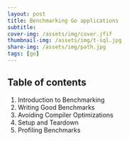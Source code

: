 ```yaml
---
layout: post
title: Benchmarking Go applications
subtitle: 
cover-img: /assets/img/cover.jfif
thumbnail-img: /assets/img/t-sql.jpg
share-img: /assets/img/path.jpg
tags: [go]
---
```

## Table of contents

1. Introduction to Benchmarking
2. Writing Good Benchmarks
3. Avoiding Compiler Optimizations
4. Setup and Teardown
4. Profiling Benchmarks

